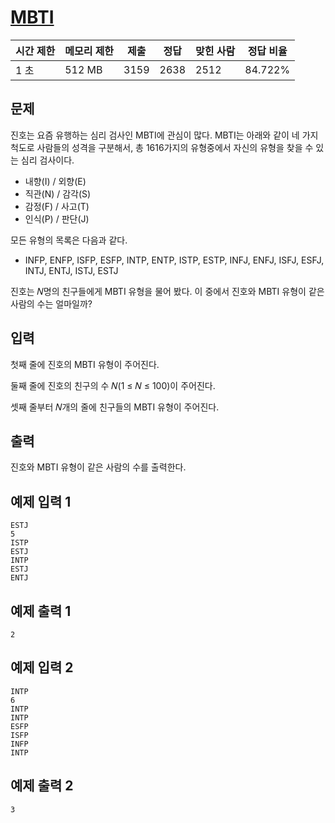 # [MBTI](https://www.acmicpc.net/problem/25640)

| 시간 제한 | 메모리 제한 | 제출 | 정답 | 맞힌 사람 | 정답 비율 |
| --- | --- | --- | --- | --- | --- |
| 1 초 | 512 MB | 3159 | 2638 | 2512 | 84.722% |

## 문제

진호는 요즘 유행하는 심리 검사인 MBTI에 관심이 많다. MBTI는 아래와 같이 네 가지 척도로 사람들의 성격을 구분해서, 총 16$16$가지의 유형중에서 자신의 유형을 찾을 수 있는 심리 검사이다.

- 내향(I) / 외향(E)
- 직관(N) / 감각(S)
- 감정(F) / 사고(T)
- 인식(P) / 판단(J)

모든 유형의 목록은 다음과 같다.

- INFP, ENFP, ISFP, ESFP, INTP, ENTP, ISTP, ESTP, INFJ, ENFJ, ISFJ, ESFJ, INTJ, ENTJ, ISTJ, ESTJ

진호는 𝑁명의 친구들에게 MBTI 유형을 물어 봤다. 이 중에서 진호와 MBTI 유형이 같은 사람의 수는 얼마일까?

## 입력

첫째 줄에 진호의 MBTI 유형이 주어진다.

둘째 줄에 진호의 친구의 수 𝑁(1 ≤ 𝑁 ≤ 100)이 주어진다.

셋째 줄부터 𝑁개의 줄에 친구들의 MBTI 유형이 주어진다.

## 출력

진호와 MBTI 유형이 같은 사람의 수를 출력한다.

## 예제 입력 1

```
ESTJ
5
ISTP
ESTJ
INTP
ESTJ
ENTJ

```

## 예제 출력 1

```
2

```

## 예제 입력 2

```
INTP
6
INTP
INTP
ESFP
ISFP
INFP
INTP

```

## 예제 출력 2

```
3
```
